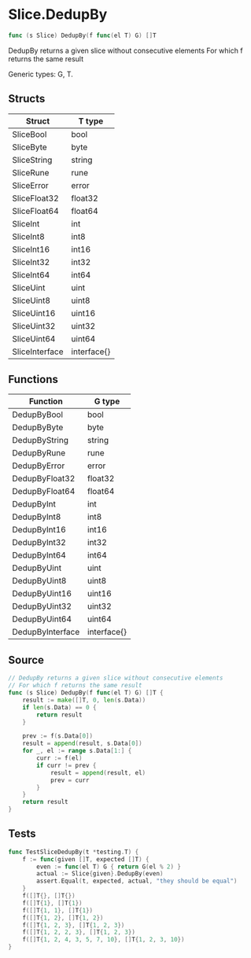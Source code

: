 # Slice.DedupBy

```go
func (s Slice) DedupBy(f func(el T) G) []T
```

DedupBy returns a given slice without consecutive elements For which f returns the same result

Generic types: G, T.

## Structs

| Struct | T type |
| ------ | ------ |
| SliceBool | bool |
| SliceByte | byte |
| SliceString | string |
| SliceRune | rune |
| SliceError | error |
| SliceFloat32 | float32 |
| SliceFloat64 | float64 |
| SliceInt | int |
| SliceInt8 | int8 |
| SliceInt16 | int16 |
| SliceInt32 | int32 |
| SliceInt64 | int64 |
| SliceUint | uint |
| SliceUint8 | uint8 |
| SliceUint16 | uint16 |
| SliceUint32 | uint32 |
| SliceUint64 | uint64 |
| SliceInterface | interface{} |

## Functions

| Function | G type |
| -------- | ------ |
| DedupByBool | bool |
| DedupByByte | byte |
| DedupByString | string |
| DedupByRune | rune |
| DedupByError | error |
| DedupByFloat32 | float32 |
| DedupByFloat64 | float64 |
| DedupByInt | int |
| DedupByInt8 | int8 |
| DedupByInt16 | int16 |
| DedupByInt32 | int32 |
| DedupByInt64 | int64 |
| DedupByUint | uint |
| DedupByUint8 | uint8 |
| DedupByUint16 | uint16 |
| DedupByUint32 | uint32 |
| DedupByUint64 | uint64 |
| DedupByInterface | interface{} |

## Source

```go
// DedupBy returns a given slice without consecutive elements
// For which f returns the same result
func (s Slice) DedupBy(f func(el T) G) []T {
	result := make([]T, 0, len(s.Data))
	if len(s.Data) == 0 {
		return result
	}

	prev := f(s.Data[0])
	result = append(result, s.Data[0])
	for _, el := range s.Data[1:] {
		curr := f(el)
		if curr != prev {
			result = append(result, el)
			prev = curr
		}
	}
	return result
}
```

## Tests

```go
func TestSliceDedupBy(t *testing.T) {
	f := func(given []T, expected []T) {
		even := func(el T) G { return G(el % 2) }
		actual := Slice{given}.DedupBy(even)
		assert.Equal(t, expected, actual, "they should be equal")
	}
	f([]T{}, []T{})
	f([]T{1}, []T{1})
	f([]T{1, 1}, []T{1})
	f([]T{1, 2}, []T{1, 2})
	f([]T{1, 2, 3}, []T{1, 2, 3})
	f([]T{1, 2, 2, 3}, []T{1, 2, 3})
	f([]T{1, 2, 4, 3, 5, 7, 10}, []T{1, 2, 3, 10})
}
```